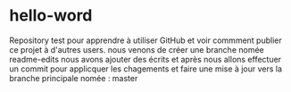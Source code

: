 # hello-word
Repository test pour apprendre à utiliser GitHub
et voir commment publier ce projet à d'autres users.
nous venons de créer une branche nomée readme-edits
nous avons ajouter des écrits et après nous allons effectuer un commit pour applicquer les chagements et faire une mise à jour vers la branche principale nomée : master
